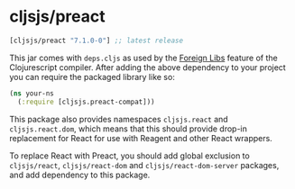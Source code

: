 # cljsjs/preact

[](dependency)
```clojure
[cljsjs/preact "7.1.0-0"] ;; latest release
```
[](/dependency)

This jar comes with `deps.cljs` as used by the [Foreign Libs][flibs] feature
of the Clojurescript compiler. After adding the above dependency to your project
you can require the packaged library like so:

```clojure
(ns your-ns
  (:require [cljsjs.preact-compat]))

```

This package also provides namespaces `cljsjs.react` and `cljsjs.react.dom`, which
means that this should provide drop-in replacement for React for use with Reagent
and other React wrappers.

To replace React with Preact, you should add global exclusion to `cljsjs/react`,
`cljsjs/react-dom` and `cljsjs/react-dom-server` packages, and add dependency to this
package.

[flibs]: https://github.com/clojure/clojurescript/wiki/Packaging-Foreign-Dependencies
